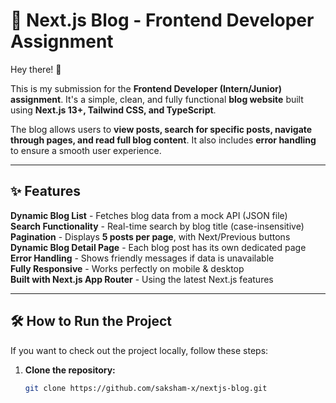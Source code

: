 # 🚀 Next.js Blog - Frontend Developer Assignment

Hey there! 👋

This is my submission for the **Frontend Developer (Intern/Junior) assignment**. It's a simple, clean, and fully functional **blog website** built using **Next.js 13+, Tailwind CSS, and TypeScript**.

The blog allows users to **view posts, search for specific posts, navigate through pages, and read full blog content**. It also includes **error handling** to ensure a smooth user experience.

---

## ✨ **Features**

**Dynamic Blog List** - Fetches blog data from a mock API (JSON file)  
 **Search Functionality** - Real-time search by blog title (case-insensitive)  
 **Pagination** - Displays **5 posts per page**, with Next/Previous buttons  
 **Dynamic Blog Detail Page** - Each blog post has its own dedicated page  
 **Error Handling** - Shows friendly messages if data is unavailable  
 **Fully Responsive** - Works perfectly on mobile & desktop  
 **Built with Next.js App Router** - Using the latest Next.js features

---

## 🛠️ **How to Run the Project**

If you want to check out the project locally, follow these steps:

1. **Clone the repository:**
   ```sh
   git clone https://github.com/saksham-x/nextjs-blog.git
   ```
